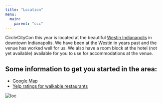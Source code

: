 ```yaml
---
title: "Location"
menu:
  main:
    parent: "ccc"
---
```


CircleCityCon this year is located at the beautiful [Westin Indianapolis](https://www.starwoodmeeting.com/events/start.action?id=1801116101&key=1CBE8A0B) in downtown Indianapolis.  We have been at the Westin in years past and the venue has worked well for us.  We also have a room block at the hotel (not yet available) available for you to use for accommodations at the venue. 


## Some information to get you started in the area:

* [Google Map](https://goo.gl/maps/kBC5sbv4iH22)
* [Yelp ratings for walkable restaurants](https://www.yelp.com/search?find_desc=Restaurants&find_loc=Indianapolis,+IN&start=0&l=g:-86.15293979644775,39.772674225771276,-86.16581439971924,39.762778239695216)

![loc](http://www.starwoodhotels.com//pub/media/1033/wes1033ex.123308_tt.jpg)
